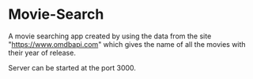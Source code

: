# Movie-Search
A movie searching app created by using the data from the site "https://www.omdbapi.com" which gives the name of all the movies with their year of release.


Server can be started at the port 3000.
